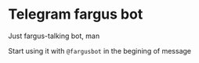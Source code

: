 # Telegram fargus bot
Just fargus-talking bot, man

Start using it with ```@fargusbot``` in the begining of message
